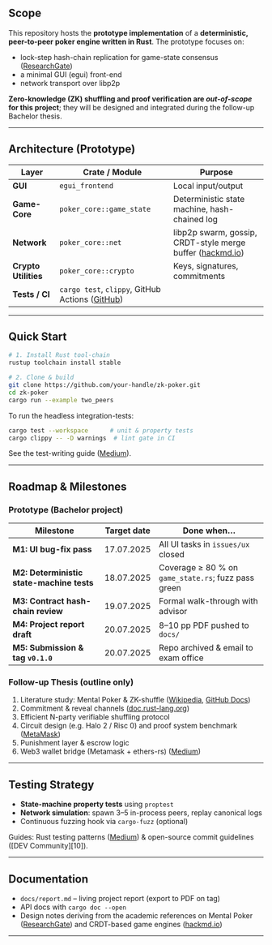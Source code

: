 ## Scope

This repository hosts the **prototype implementation** of a **deterministic, peer-to-peer poker engine written in Rust**.
The prototype focuses on:

* lock-step hash-chain replication for game-state consensus ([ResearchGate][1])
* a minimal GUI (egui) front-end
* network transport over libp2p

**Zero-knowledge (ZK) shuffling and proof verification are *out-of-scope* for this project**; they will be designed and integrated during the follow-up Bachelor thesis.

---

## Architecture (Prototype)

| Layer                | Crate / Module                                       | Purpose                                                        |
| -------------------- | ---------------------------------------------------- | -------------------------------------------------------------- |
| **GUI**              | `egui_frontend`                                      | Local input/output                                             |
| **Game-Core**        | `poker_core::game_state`                             | Deterministic state machine, hash-chained log                  |
| **Network**          | `poker_core::net`                                    | libp2p swarm, gossip, CRDT-style merge buffer ([hackmd.io][2]) |
| **Crypto Utilities** | `poker_core::crypto`                                 | Keys, signatures, commitments                                  |
| **Tests / CI**       | `cargo test`, `clippy`, GitHub Actions ([GitHub][3]) |                                                                |

---

## Quick Start

```bash
# 1. Install Rust tool-chain
rustup toolchain install stable

# 2. Clone & build
git clone https://github.com/your-handle/zk-poker.git
cd zk-poker
cargo run --example two_peers
```

To run the headless integration-tests:

```bash
cargo test --workspace      # unit & property tests
cargo clippy -- -D warnings  # lint gate in CI
```

See the test-writing guide ([Medium][4]).

---

## Roadmap & Milestones

### Prototype (Bachelor project)

| Milestone                                 | Target date | Done when…                                          |
| ----------------------------------------- | ----------- | --------------------------------------------------- |
| **M1: UI bug-fix pass**                   | 17.07.2025  | All UI tasks in `issues/ux` closed                  |
| **M2: Deterministic state-machine tests** | 18.07.2025  | Coverage ≥ 80 % on `game_state.rs`; fuzz pass green |
| **M3: Contract hash-chain review**        | 19.07.2025  | Formal walk-through with advisor                    |
| **M4: Project report draft**              | 20.07.2025  | 8–10 pp PDF pushed to `docs/`                       |
| **M5: Submission & tag `v0.1.0`**         | 20.07.2025  | Repo archived & email to exam office                |

### Follow-up Thesis (outline only)

1. Literature study: Mental Poker & ZK-shuffle ([Wikipedia][5], [GitHub Docs][6])
2. Commitment & reveal channels ([doc.rust-lang.org][7])
3. Efficient N-party verifiable shuffling protocol
4. Circuit design (e.g. Halo 2 / Risc 0) and proof system benchmark ([MetaMask][8])
5. Punishment layer & escrow logic
6. Web3 wallet bridge (Metamask + ethers-rs) ([Medium][9])

---

## Testing Strategy

* **State-machine property tests** using `proptest`
* **Network simulation**: spawn 3–5 in-process peers, replay canonical logs
* Continuous fuzzing hook via `cargo-fuzz` (optional)

Guides: Rust testing patterns ([Medium][4]) & open-source commit guidelines ([DEV Community][10]).

---

## Documentation

* `docs/report.md` – living project report (export to PDF on tag)
* API docs with `cargo doc --open`
* Design notes deriving from the academic references on Mental Poker ([ResearchGate][1]) and CRDT-based game engines ([hackmd.io][2])

---

[1]: https://www.researchgate.net/publication/221354695_A_Zero-Knowledge_Poker_Protocol_That_Achieves_Confidentiality_of_the_Players%27_Strategy_or_How_to_Achieve_an_Electronic_Poker_Face?utm_source=chatgpt.com "(PDF) A Zero-Knowledge Poker Protocol That Achieves ..."
[2]: https://hackmd.io/%40nmohnblatt/SJKJfVqzq?utm_source=chatgpt.com "a zero knowledge library for Mental Poker (and all card games)"
[3]: https://github.com/rust-lang/rust-clippy?utm_source=chatgpt.com "rust-lang/rust-clippy: A bunch of lints to catch common ... - GitHub"
[4]: https://medium.com/coinmonks/commit-reveal-scheme-in-solidity-c06eba4091bb?utm_source=chatgpt.com "Commit-Reveal scheme in Solidity. What is it? | by Srinivas Joshi"
[5]: https://en.wikipedia.org/wiki/Mental_poker?utm_source=chatgpt.com "Mental poker - Wikipedia"
[6]: https://docs.github.com/en/actions/how-tos/use-cases-and-examples/building-and-testing/building-and-testing-rust?utm_source=chatgpt.com "Building and testing Rust - GitHub Docs"
[7]: https://doc.rust-lang.org/book/ch11-03-test-organization.html?utm_source=chatgpt.com "Test Organization - The Rust Programming Language"
[8]: https://metamask.io/news/polysnap-invoking-polywrap-wasm-wrappers-on-the-fly?utm_source=chatgpt.com "Polysnap: Invoking Polywrap Wasm Wrappers on the fly - MetaMask"
[9]: https://medium.com/%40kaishinaw/connect-metamask-with-ethers-js-fc9c7163fd4d?utm_source=chatgpt.com "Connect Metamask with Ethers.js - Medium"
